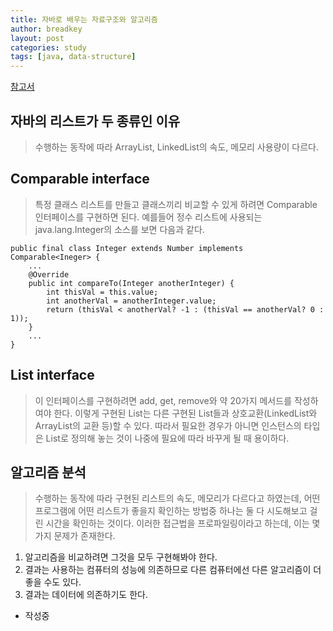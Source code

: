 ```yaml
---
title: 자바로 배우는 자료구조와 알고리즘
author: breadkey
layout: post
categories: study
tags: [java, data-structure]
---
```

[참고서](https://book.naver.com/bookdb/book_detail.nhn?bid=13648903)
## 자바의 리스트가 두 종류인 이유
> 수행하는 동작에 따라 ArrayList, LinkedList의 속도, 메모리 사용량이 다르다.

## Comparable interface
> 특정 클래스 리스트를 만들고 클래스끼리 비교할 수 있게 하려면 Comparable<T> 인터페이스를 구현하면 된다. 예를들어 정수 리스트에 사용되는 java.lang.Integer의 소스를 보면 다음과 같다.
```
public final class Integer extends Number implements Comparable<Ineger> {
	...
	@Override
	public int compareTo(Integer anotherInteger) {
		int thisVal = this.value;
		int anotherVal = anotherInteger.value;
		return (thisVal < anotherVal? -1 : (thisVal == anotherVal? 0 : 1));
	}
	...
}
```

## List interface
> 이 인터페이스를 구현하려면 add, get, remove와 약 20가지 메서드를 작성하여야 한다. 이렇게 구현된 List는 다른 구현된 List들과 상호교환(LinkedList와 ArrayList의 교환 등)할 수 있다. 따라서 필요한 경우가 아니면 인스턴스의 타입은 List로 정의해 놓는 것이 나중에 필요에 따라 바꾸게 될 때 용이하다.

## 알고리즘 분석
> 수행하는 동작에 따라 구현된 리스트의 속도, 메모리가 다르다고 하였는데, 어떤 프로그램에 어떤 리스트가 좋을지 확인하는 방법중 하나는 둘 다 시도해보고 걸린 시간을 확인하는 것이다. 이러한 접근법을 프로파일링이라고 하는데, 이는 몇가지 문제가 존재한다.
1. 알고리즘을 비교하려면 그것을 모두 구현해봐야 한다.
2. 결과는 사용하는 컴퓨터의 성능에 의존하므로 다른 컴퓨터에선 다른 알고리즘이 더 좋을 수도 있다.
3. 결과는 데이터에 의존하기도 한다.

> 


- 작성중
